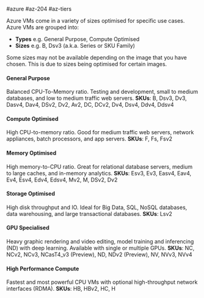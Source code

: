 #azure #az-204 #az-tiers 

Azure VMs come in a variety of sizes optimised for specific use cases.
Azure VMs are grouped into:
- **Types** e.g. General Purpose, Compute Optimised
- **Sizes** e.g. B, Dsv3 (a.k.a. Series or SKU Family)

Some sizes may not be available depending on the image that you have chosen.
This is due to sizes being optimised for certain images.

#### General Purpose
Balanced CPU-To-Memory ratio.
Testing and development, small to medium databases, and low to medium traffic web servers.
**SKUs**: B, Dsv3, Dv3, Dasv4, Dav4, DSv2, Dv2, Av2, DC, DCv2, Dv4, Dsv4, Ddv4, Ddsv4

#### Compute Optimised
High CPU-to-memory ratio.
Good for medium traffic web servers, network appliances, batch processors, and app servers.
**SKUs**: F, Fs, Fsv2

#### Memory Optimised
High memory-to-CPU ratio.
Great for relational database servers, medium to large caches, and in-memory analytics.
**SKUs**: Esv3, Ev3, Easv4, Eav4, Ev4, Esv4, Edv4, Edsv4, Mv2, M, DSv2, Dv2

#### Storage Optimised
High disk throughput and IO.
Ideal for Big Data, SQL, NoSQL databases, data warehousing, and large transactional databases.
**SKUs**: Lsv2

#### GPU Specialised
Heavy graphic rendering and video editing, model training and inferencing (ND) with deep learning.
Available with single or multiple GPUs.
**SKUs**: NC, NCv2, NCv3, NCasT4_v3 (Preview), ND, NDv2 (Preview), NV, NVv3, NVv4

#### High Performance Compute
Fastest and most powerful CPU VMs with optional high-throughput network interfaces (RDMA).
**SKUs**: HB, HBv2, HC, H